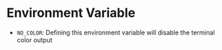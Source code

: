 # Environment Variable
* `NO_COLOR`: Defining this environment variable will disable the terminal color output